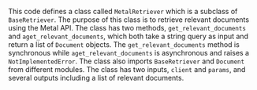 This code defines a class called `MetalRetriever` which is a subclass of `BaseRetriever`. The purpose of this class is to retrieve relevant documents using the Metal API. The class has two methods, `get_relevant_documents` and `aget_relevant_documents`, which both take a string query as input and return a list of `Document` objects. The `get_relevant_documents` method is synchronous while `aget_relevant_documents` is asynchronous and raises a `NotImplementedError`. The class also imports `BaseRetriever` and `Document` from different modules. The class has two inputs, `client` and `params`, and several outputs including a list of relevant documents.

